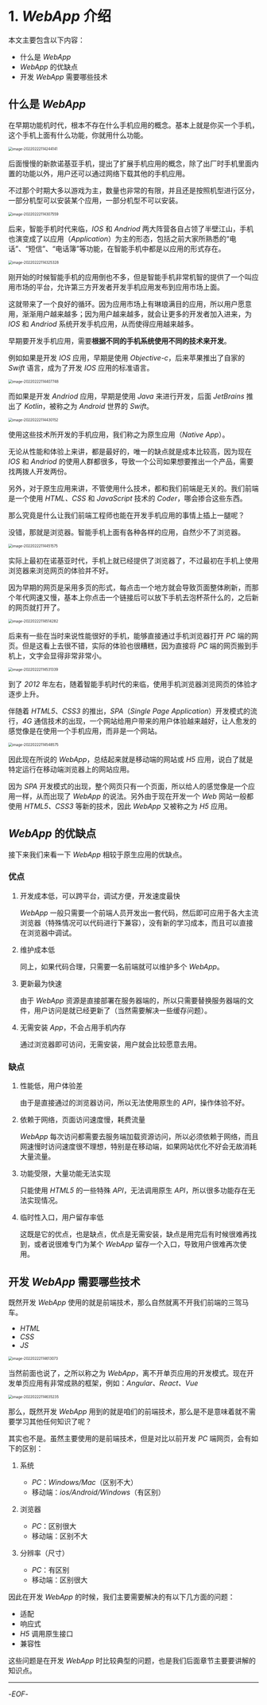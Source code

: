 # 1. *WebApp* 介绍

本文主要包含以下内容：

- 什么是 *WebApp*
- *WebApp* 的优缺点
- 开发 *WebApp* 需要哪些技术

## 什么是 *WebApp*

在早期功能机时代，根本不存在什么手机应用的概念。基本上就是你买一个手机，这个手机上面有什么功能，你就用什么功能。

<img src="https://qwq9527.gitee.io/resource/imgs/2022-02-22-034244.png" alt="image-20220222114244141" style="zoom:50%;" />

后面慢慢的新款诺基亚手机，提出了扩展手机应用的概念，除了出厂时手机里面内置的功能以外，用户还可以通过网络下载其他的手机应用。

不过那个时期大多以游戏为主，数量也非常的有限，并且还是按照机型进行区分，一部分机型可以安装某个应用，一部分机型不可以安装。

<img src="https://qwq9527.gitee.io/resource/imgs/2022-02-22-034307.png" alt="image-20220222114307559" style="zoom:50%;" />

后来，智能手机时代来临，*IOS* 和 *Andriod* 两大阵营各自占领了半壁江山，手机也演变成了以应用（*Application*）为主的形态，包括之前大家所熟悉的“电话”、“短信”、“电话簿”等功能，在智能手机中都是以应用的形式存在。

<img src="https://qwq9527.gitee.io/resource/imgs/2022-02-22-034325.png" alt="image-20220222114325328" style="zoom:50%;" />

刚开始的时候智能手机的应用倒也不多，但是智能手机非常机智的提供了一个叫应用市场的平台，允许第三方开发者开发手机应用发布到应用市场上面。

这就带来了一个良好的循环。因为应用市场上有琳琅满目的应用，所以用户愿意用，渐渐用户越来越多；因为用户越来越多，就会让更多的开发者加入进来，为 *IOS* 和 *Andriod* 系统开发手机应用，从而使得应用越来越多。

早期要开发手机应用，需要**根据不同的手机系统使用不同的技术来开发**。

例如如果是开发 *IOS* 应用，早期是使用 *Objective-c*，后来苹果推出了自家的 *Swift* 语言，成为了开发 *IOS* 应用的标准语言。

<img src="https://qwq9527.gitee.io/resource/imgs/2022-02-22-034408.png" alt="image-20220222114407748" style="zoom:50%;" />

而如果是开发 *Andriod* 应用，早期是使用 *Java* 来进行开发，后面 *JetBrains* 推出了 *Kotlin*，被称之为 *Android* 世界的 *Swift*。

<img src="https://qwq9527.gitee.io/resource/imgs/2022-02-22-034430.png" alt="image-20220222114430152" style="zoom:50%;" />

使用这些技术所开发的手机应用，我们称之为原生应用（*Native App*）。

无论从性能和体验上来讲，都是最好的，唯一的缺点就是成本比较高，因为现在 *IOS* 和 *Andriod* 的使用人群都很多，导致一个公司如果想要推出一个产品，需要找两拨人开发两份。

另外，对于原生应用来讲，不管使用什么技术，都和我们前端是无关的。我们前端是一个使用 *HTML、CSS* 和 *JavaScript* 技术的 *Coder*，哪会掺合这些东西。

那么究竟是什么让我们前端工程师也能在开发手机应用的事情上插上一腿呢？

没错，那就是浏览器。智能手机上面有各种各样的应用，自然少不了浏览器。

<img src="https://qwq9527.gitee.io/resource/imgs/2022-02-22-034452.png" alt="image-20220222114451575" style="zoom:50%;" />

实际上最初在诺基亚时代，手机上就已经提供了浏览器了，不过最初在手机上使用浏览器来浏览网页的体验并不好。

因为早期的网页是采用多页的形式，每点击一个地方就会导致页面整体刷新，而那个年代网速又慢，基本上你点击一个链接后可以放下手机去泡杯茶什么的，之后新的网页就打开了。

<img src="https://qwq9527.gitee.io/resource/imgs/2022-02-22-034514.png" alt="image-20220222114514282" style="zoom:50%;" />

后来有一些在当时来说性能很好的手机，能够直接通过手机浏览器打开 *PC* 端的网页。但是这看上去很不错，实际的体验也很糟糕，因为直接将 *PC* 端的网页搬到手机上，文字会显得非常非常小。

<img src="https://qwq9527.gitee.io/resource/imgs/2022-02-22-034531.png" alt="image-20220222114531339" style="zoom:50%;" />

到了 *2012* 年左右，随着智能手机时代的来临，使用手机浏览器浏览网页的体验才逐步上升。

伴随着 *HTML5*、*CSS3* 的推出，*SPA*（*Single Page Application*）开发模式的流行，*4G* 通信技术的出现，一个网站给用户带来的用户体验越来越好，让人愈发的感觉像是在使用一个手机应用，而非是一个网站。

<img src="https://qwq9527.gitee.io/resource/imgs/2022-02-22-034549.png" alt="image-20220222114548575" style="zoom:50%;" />

因此现在所说的 *WebApp*，总结起来就是移动端的网站或 *H5* 应用，说白了就是特定运行在移动端浏览器上的网站应用。

因为 *SPA* 开发模式的出现，整个网页只有一个页面，所以给人的感觉像是一个应用一样，从而出现了 *WebApp* 的说法。另外由于现在开发一个 *Web* 网站一般都使用 *HTML5、CSS3* 等新的技术，因此 *WebApp* 又被称之为 *H5* 应用。

## *WebApp* 的优缺点

接下来我们来看一下 *WebApp* 相较于原生应用的优缺点。

### 优点

1. 开发成本低，可以跨平台，调试方便，开发速度最快

    *WebApp* 一般只需要一个前端人员开发出一套代码，然后即可应用于各大主流浏览器（特殊情况可以代码进行下兼容），没有新的学习成本，而且可以直接在浏览器中调试。

2. 维护成本低

    同上，如果代码合理，只需要一名前端就可以维护多个 *WebApp*。

3. 更新最为快速

    由于 *WebApp* 资源是直接部署在服务器端的，所以只需要替换服务器端的文件，用户访问是就已经更新了（当然需要解决一些缓存问题）。

4. 无需安装 *App*，不会占用手机内存

    通过浏览器即可访问，无需安装，用户就会比较愿意去用。

### 缺点

1. 性能低，用户体验差

    由于是直接通过的浏览器访问，所以无法使用原生的 *API*，操作体验不好。

2. 依赖于网络，页面访问速度慢，耗费流量

    *WebApp* 每次访问都需要去服务端加载资源访问，所以必须依赖于网络，而且网速慢时访问速度很不理想，特别是在移动端，如果网站优化不好会无故消耗大量流量。

3. 功能受限，大量功能无法实现

    只能使用 *HTML5* 的一些特殊 *API*，无法调用原生 *API*，所以很多功能存在无法实现情况。

4. 临时性入口，用户留存率低

    这既是它的优点，也是缺点，优点是无需安装，缺点是用完后有时候很难再找到，或者说很难专门为某个 *WebApp* 留存一个入口，导致用户很难再次使用。

## 开发 *WebApp* 需要哪些技术

既然开发 *WebApp* 使用的就是前端技术，那么自然就离不开我们前端的三驾马车。

- *HTML*
- *CSS*
- *JS*

<img src="https://qwq9527.gitee.io/resource/imgs/2022-02-22-034613.png" alt="image-20220222114613073" style="zoom:50%;" />

当然前面也说了，之所以称之为 *WebApp*，离不开单页应用的开发模式。现在开发单页应用有非常成熟的框架，例如：*Angular、React、Vue*

<img src="https://qwq9527.gitee.io/resource/imgs/2022-02-22-034635.png" alt="image-20220222114635235" style="zoom:50%;" />

那么，既然开发 *WebApp* 用到的就是咱们的前端技术，那么是不是意味着就不需要学习其他任何知识了呢？

其实也不是。虽然主要使用的是前端技术，但是对比以前开发 *PC* 端网页，会有如下的区别：

1. 系统
    - *PC*：*Windows/Mac*（区别不大）
    - 移动端：*ios/Android/Windows*（有区别）

2. 浏览器
    - *PC*：区别很大
    - 移动端：区别不大

3. 分辨率（尺寸）
    - *PC*：有区别
    - 移动端：区别很大

因此在开发 *WebApp* 的时候，我们主要需要解决的有以下几方面的问题：

- 适配
- 响应式
- *H5* 调用原生接口
- 兼容性

这些问题是在开发 *WebApp* 时比较典型的问题，也是我们后面章节主要要讲解的知识点。

---

-*EOF*-